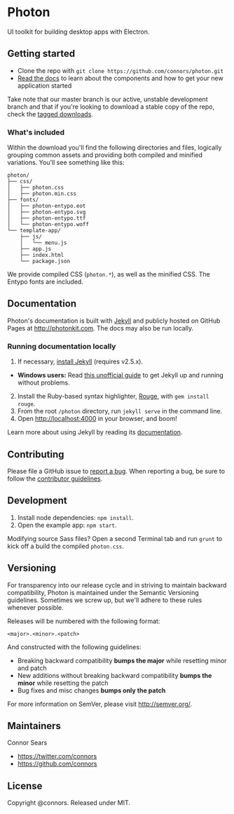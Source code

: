 # Photon

UI toolkit for building desktop apps with Electron.

## Getting started

* Clone the repo with `git clone https://github.com/connors/photon.git`
* [Read the docs](http://photonkit.com) to learn about the components and how to get your new application started

Take note that our master branch is our active, unstable development branch and that if you're looking to download a stable copy of the repo, check the [tagged downloads](https://github.com/connors/photon/tags).

### What's included

Within the download you'll find the following directories and files, logically grouping common assets and providing both compiled and minified variations. You'll see something like this:

```
photon/
├── css/
│   ├── photon.css
│   ├── photon.min.css
├── fonts/
│   ├── photon-entypo.eot
│   ├── photon-entypo.svg
│   ├── photon-entypo.ttf
│   └── photon-entypo.woff
└── template-app/
    ├── js/
    │   └── menu.js
    ├── app.js
    ├── index.html
    └── package.json
```

We provide compiled CSS (`photon.*`), as well as the minified CSS. The Entypo fonts are included.

## Documentation

Photon's documentation is built with [Jekyll](http://jekyllrb.com) and publicly hosted on GitHub Pages at <http://photonkit.com>. The docs may also be run locally.

### Running documentation locally

1. If necessary, [install Jekyll](http://jekyllrb.com/docs/installation) (requires v2.5.x).
  * **Windows users:** Read [this unofficial guide](http://jekyll-windows.juthilo.com/) to get Jekyll up and running without problems.
2. Install the Ruby-based syntax highlighter, [Rouge](https://github.com/jneen/rouge), with `gem install rouge`.
3. From the root `/photon` directory, run `jekyll serve` in the command line.
4. Open <http://localhost:4000> in your browser, and boom!

Learn more about using Jekyll by reading its [documentation](http://jekyllrb.com/docs/home/).

## Contributing

Please file a GitHub issue to [report a bug](https://github.com/connors/photon/issues). When reporting a bug, be sure to follow the [contributor guidelines](https://github.com/connors/photon/blob/master/CONTRIBUTING.md).


## Development

1. Install node dependencies: `npm install`.
2. Open the example app: `npm start`.

Modifying source Sass files? Open a second Terminal tab and run `grunt` to kick off a build the compiled `photon.css`.

## Versioning

For transparency into our release cycle and in striving to maintain backward compatibility, Photon is maintained under the Semantic Versioning guidelines. Sometimes we screw up, but we'll adhere to these rules whenever possible.

Releases will be numbered with the following format:

`<major>.<minor>.<patch>`

And constructed with the following guidelines:

* Breaking backward compatibility **bumps the major** while resetting minor and patch
* New additions without breaking backward compatibility **bumps the minor** while resetting the patch
* Bug fixes and misc changes **bumps only the patch**

For more information on SemVer, please visit <http://semver.org/>.

## Maintainers

Connor Sears

* <https://twitter.com/connors>
* <https://github.com/connors>

## License

Copyright @connors. Released under MIT.
